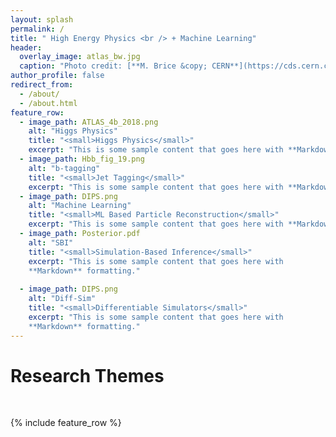 ```yaml
---
layout: splash
permalink: /
title: " High Energy Physics <br /> + Machine Learning"
header:
  overlay_image: atlas_bw.jpg
  caption: "Photo credit: [**M. Brice &copy; CERN**](https://cds.cern.ch/record/910380)"
author_profile: false
redirect_from: 
  - /about/
  - /about.html
feature_row:
  - image_path: ATLAS_4b_2018.png
    alt: "Higgs Physics"
    title: "<small>Higgs Physics</small>"
    excerpt: "This is some sample content that goes here with **Markdown** formatting."
  - image_path: Hbb_fig_19.png
    alt: "b-tagging"
    title: "<small>Jet Tagging</small>"
    excerpt: "This is some sample content that goes here with **Markdown** formatting."
  - image_path: DIPS.png
    alt: "Machine Learning"
    title: "<small>ML Based Particle Reconstruction</small>"
    excerpt: "This is some sample content that goes here with **Markdown** formatting."
  - image_path: Posterior.pdf
    alt: "SBI"
    title: "<small>Simulation-Based Inference</small>"
    excerpt: "This is some sample content that goes here with
    **Markdown** formatting."
	
  - image_path: DIPS.png
    alt: "Diff-Sim"
    title: "<small>Differentiable Simulators</small>"
    excerpt: "This is some sample content that goes here with
    **Markdown** formatting."
---
```

        
# Research Themes

<br />

{% include feature_row %}

